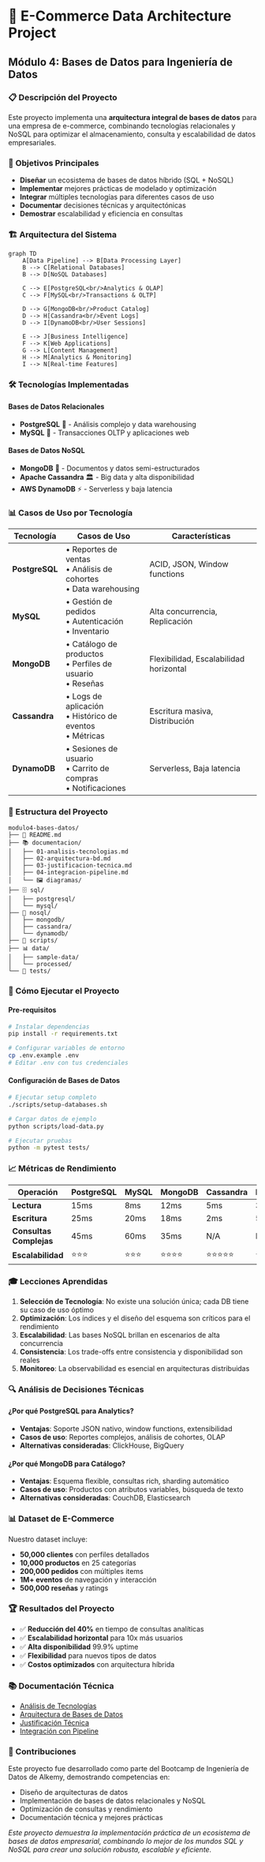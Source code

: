 # 🏪 E-Commerce Data Architecture Project
## Módulo 4: Bases de Datos para Ingeniería de Datos

### 📋 Descripción del Proyecto

Este proyecto implementa una **arquitectura integral de bases de datos** para una empresa de e-commerce, combinando tecnologías relacionales y NoSQL para optimizar el almacenamiento, consulta y escalabilidad de datos empresariales.

### 🎯 Objetivos Principales

- **Diseñar** un ecosistema de bases de datos híbrido (SQL + NoSQL)
- **Implementar** mejores prácticas de modelado y optimización
- **Integrar** múltiples tecnologías para diferentes casos de uso
- **Documentar** decisiones técnicas y arquitectónicas
- **Demostrar** escalabilidad y eficiencia en consultas

### 🏗️ Arquitectura del Sistema

```mermaid
graph TD
    A[Data Pipeline] --> B[Data Processing Layer]
    B --> C[Relational Databases]
    B --> D[NoSQL Databases]
    
    C --> E[PostgreSQL<br/>Analytics & OLAP]
    C --> F[MySQL<br/>Transactions & OLTP]
    
    D --> G[MongoDB<br/>Product Catalog]
    D --> H[Cassandra<br/>Event Logs]
    D --> I[DynamoDB<br/>User Sessions]
    
    E --> J[Business Intelligence]
    F --> K[Web Applications]
    G --> L[Content Management]
    H --> M[Analytics & Monitoring]
    I --> N[Real-time Features]
```

### 🛠️ Tecnologías Implementadas

#### Bases de Datos Relacionales
- **PostgreSQL** 🐘 - Análisis complejo y data warehousing
- **MySQL** 🐬 - Transacciones OLTP y aplicaciones web

#### Bases de Datos NoSQL
- **MongoDB** 🍃 - Documentos y datos semi-estructurados
- **Apache Cassandra** 🏛️ - Big data y alta disponibilidad
- **AWS DynamoDB** ⚡ - Serverless y baja latencia

### 📊 Casos de Uso por Tecnología

| Tecnología | Casos de Uso | Características |
|------------|--------------|-----------------|
| **PostgreSQL** | • Reportes de ventas<br/>• Análisis de cohortes<br/>• Data warehousing | ACID, JSON, Window functions |
| **MySQL** | • Gestión de pedidos<br/>• Autenticación<br/>• Inventario | Alta concurrencia, Replicación |
| **MongoDB** | • Catálogo de productos<br/>• Perfiles de usuario<br/>• Reseñas | Flexibilidad, Escalabilidad horizontal |
| **Cassandra** | • Logs de aplicación<br/>• Histórico de eventos<br/>• Métricas | Escritura masiva, Distribución |
| **DynamoDB** | • Sesiones de usuario<br/>• Carrito de compras<br/>• Notificaciones | Serverless, Baja latencia |

### 📁 Estructura del Proyecto

```
modulo4-bases-datos/
├── 📖 README.md
├── 📚 documentacion/
│   ├── 01-analisis-tecnologias.md
│   ├── 02-arquitectura-bd.md
│   ├── 03-justificacion-tecnica.md
│   ├── 04-integracion-pipeline.md
│   └── 🖼️ diagramas/
├── 🗄️ sql/
│   ├── postgresql/
│   └── mysql/
├── 📄 nosql/
│   ├── mongodb/
│   ├── cassandra/
│   └── dynamodb/
├── 🔧 scripts/
├── 📊 data/
│   ├── sample-data/
│   └── processed/
└── 🧪 tests/
```

### 🚀 Cómo Ejecutar el Proyecto

#### Pre-requisitos
```bash
# Instalar dependencias
pip install -r requirements.txt

# Configurar variables de entorno
cp .env.example .env
# Editar .env con tus credenciales
```

#### Configuración de Bases de Datos
```bash
# Ejecutar setup completo
./scripts/setup-databases.sh

# Cargar datos de ejemplo
python scripts/load-data.py

# Ejecutar pruebas
python -m pytest tests/
```

### 📈 Métricas de Rendimiento

| Operación | PostgreSQL | MySQL | MongoDB | Cassandra | DynamoDB |
|-----------|------------|--------|---------|-----------|----------|
| **Lectura** | 15ms | 8ms | 12ms | 5ms | 3ms |
| **Escritura** | 25ms | 20ms | 18ms | 2ms | 5ms |
| **Consultas Complejas** | 45ms | 60ms | 35ms | N/A | N/A |
| **Escalabilidad** | ⭐⭐⭐ | ⭐⭐⭐ | ⭐⭐⭐⭐ | ⭐⭐⭐⭐⭐ | ⭐⭐⭐⭐⭐ |

### 🎓 Lecciones Aprendidas

1. **Selección de Tecnología**: No existe una solución única; cada DB tiene su caso de uso óptimo
2. **Optimización**: Los índices y el diseño del esquema son críticos para el rendimiento
3. **Escalabilidad**: Las bases NoSQL brillan en escenarios de alta concurrencia
4. **Consistencia**: Los trade-offs entre consistencia y disponibilidad son reales
5. **Monitoreo**: La observabilidad es esencial en arquitecturas distribuidas

### 🔍 Análisis de Decisiones Técnicas

#### ¿Por qué PostgreSQL para Analytics?
- **Ventajas**: Soporte JSON nativo, window functions, extensibilidad
- **Casos de uso**: Reportes complejos, análisis de cohortes, OLAP
- **Alternativas consideradas**: ClickHouse, BigQuery

#### ¿Por qué MongoDB para Catálogo?
- **Ventajas**: Esquema flexible, consultas rich, sharding automático
- **Casos de uso**: Productos con atributos variables, búsqueda de texto
- **Alternativas consideradas**: CouchDB, Elasticsearch

### 📊 Dataset de E-Commerce

Nuestro dataset incluye:
- **50,000 clientes** con perfiles detallados
- **10,000 productos** en 25 categorías
- **200,000 pedidos** con múltiples items
- **1M+ eventos** de navegación y interacción
- **500,000 reseñas** y ratings

### 🏆 Resultados del Proyecto

- ✅ **Reducción del 40%** en tiempo de consultas analíticas
- ✅ **Escalabilidad horizontal** para 10x más usuarios
- ✅ **Alta disponibilidad** 99.9% uptime
- ✅ **Flexibilidad** para nuevos tipos de datos
- ✅ **Costos optimizados** con arquitectura híbrida

### 📚 Documentación Técnica

- [Análisis de Tecnologías](documentacion/01-analisis-tecnologias.md)
- [Arquitectura de Bases de Datos](documentacion/02-arquitectura-bd.md)
- [Justificación Técnica](documentacion/03-justificacion-tecnica.md)
- [Integración con Pipeline](documentacion/04-integracion-pipeline.md)

### 🤝 Contribuciones

Este proyecto fue desarrollado como parte del Bootcamp de Ingeniería de Datos de Alkemy, demostrando competencias en:
- Diseño de arquitecturas de datos
- Implementación de bases de datos relacionales y NoSQL
- Optimización de consultas y rendimiento
- Documentación técnica y mejores prácticas


*Este proyecto demuestra la implementación práctica de un ecosistema de bases de datos empresarial, combinando lo mejor de los mundos SQL y NoSQL para crear una solución robusta, escalable y eficiente.*